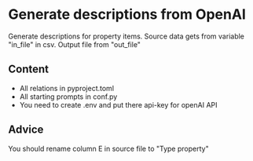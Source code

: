 # Generate descriptions from OpenAI
Generate descriptions for property items. 
Source data gets from variable "in_file" in csv.
Output file from "out_file"

## Content
- All relations in pyproject.toml
- All starting prompts in conf.py
- You need to create .env and put there api-key for openAI API

## Advice
You should rename column E in source file to "Type property"
